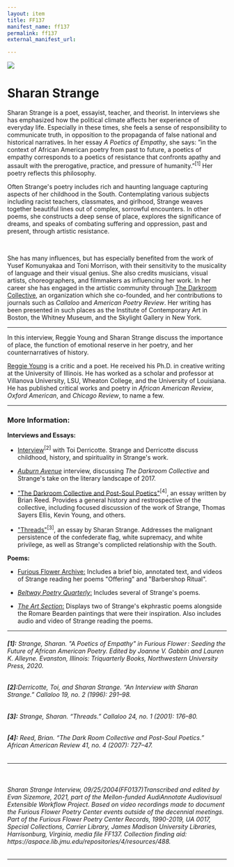 ```yaml
---
layout: item
title: FF137
manifest_name: ff137
permalink: ff137
external_manifest_url: 

---
```

<!-- Add an essay or interpretive material below this line,
using HTML or markdown.  Do not modify this file above this line -->

<img src="https://furiousflower.org/wp-content/uploads/2019/04/sharanstrange4.jpg">
<h1>Sharan Strange</h1>

<p>Sharan Strange is a poet, essayist, teacher, and theorist. In interviews she has emphasized how the political climate affects her experience of everyday life. Especially in these times, she feels a sense of responsibility to communicate truth, in opposition to the propaganda of false national and historical narratives. In her essay <i>A Poetics of Empathy</i>, she says: ”in the context of African American poetry from past to future, a poetics of empathy corresponds to a poetics of resistance that confronts apathy and assault with the prerogative, practice, and pressure of humanity.”<sup>[1]</sup> Her poetry reflects this philosophy.</p>
    <p>Often Strange's poetry includes rich and haunting language capturing aspects of her childhood in the South. Contemplating various subjects including racist teachers, classmates, and girlhood, Strange weaves together beautiful lines out of complex, sorrowful encounters. In other poems, she constructs a deep sense of place, explores the significance of dreams, and speaks of combating suffering and oppression, past and present, through artistic resistance.</p>
    <br>
    <p>She has many influences, but has especially benefited from the work of Yusef Komunyakaa and Toni Morrison, with their sensitivity to the musicality of language and their visual genius. She also credits musicians, visual artists, choreographers, and filmmakers as influencing her work. In her career she has engaged in the artistic community through <a href="https://poets.org/text/brief-guide-dark-room-collective">The Darkroom Collective</a>, an organization which she co-founded, and her contributions to journals such as <i>Callaloo</i> and <i>American Poetry Review</i>. Her writing has been presented in such places as the Institute of Contemporary Art in Boston, the Whitney Museum, and the Skylight Gallery in New York.</p>
<hr>
<p>In this interview, Reggie Young and Sharan Strange discuss the importance of place, the function of emotional reserve in her poetry, and her counternarratives of history.
<br>
<p><a href="https://www.reggiescottyoung.com/">Reggie Young</a> is a critic and a poet. He received his Ph.D. in creative writing at the University of Illinois. He has worked as a scholar and professor at Villanova University, LSU, Wheaton College, and the University of Louisiana. He has published critical works and poetry in <i>African American Review</i>, <i>Oxford American</i>, and <i>Chicago Review</i>, to name a few.</p>
<hr>

<h3>More Information:</h3>
<b>Interviews and Essays:</b>
    <ul><li><p><a href="https://www.jstor.org/stable/3299175">Interview</a><sup>[2]</sup> with Toi Derricotte. Strange and Derricotte discuss childhood, history, and spirituality in Strange's work.</p></li></ul>
    <ul><li><p><a href="https://www.theauburnavenue.com/sharan-strange-interview"><i>Auburn Avenue</i></a> interview, discussing <i>The Darkroom Collective</i> and Strange's take on the literary landscape of 2017.</p></li></ul>
    <ul><li><p><a href="https://www.jstor.org/stable/25426987">"The Darkroom Collective and Post-Soul Poetics"</a><sup>[4]</sup>, an essay written by Brian Reed. Provides a general history and restrospective of the collective, including focused discussion of the work of Strange, Thomas Sayers Ellis, Kevin Young, and others.</p></li></ul>
     <ul><li><p><a href="https://www.jstor.org/stable/3300489">"Threads"</a><sup>[3]</sup>, an essay by Sharan Strange. Addresses the malignant persistence of the confederate flag, white supremacy, and white privilege, as well as Strange's complicted relationship with the South.</p></li></ul>
<b>Poems:</b>
    <ul><li><p><a href="https://furiousflower.org/sharan-strange/">Furious Flower Archive:</a> Includes a brief bio, annotated text, and videos of Strange reading her poems "Offering" and "Barbershop Ritual".</p></li></ul>
    <ul><li><p><a href="http://washingtonart.com/beltway/strange.html"><i>Beltway Poetry Quarterly</i>:</a> Includes several of Strange's poems.</p></li></ul>
    <ul><li><p><a href="https://www.theartsection.com/sharan-strange"><i>The Art Section</i>:</a> Displays two of Strange's ekphrastic poems alongside the Romare Bearden paintings that were their inspiration. Also includes audio and video of Strange reading the poems.</p></li></ul>

<hr>
    <h6><b>[1]:</b> 
  Strange, Sharan. "A Poetics of Empathy" in <i>Furious Flower : Seeding the Future of African American Poetry</i>. Edited by Joanne V. Gabbin and Lauren K. Alleyne. Evanston, Illinois: Triquarterly Books, Northwestern University Press, 2020.
</h6>
    <h6><b>[2]:</b>Derricotte, Toi, and Sharan Strange. “An Interview with Sharan Strange.” <i>Callaloo</i> 19, no. 2 (1996): 291–98.</h6>
    <h6><b>[3]:</b> Strange, Sharan. “Threads.” <i>Callaloo</i> 24, no. 1 (2001): 176–80.</h6>
    <h6><b>[4]:</b> Reed, Brian. “The Dark Room Collective and Post-Soul Poetics.” <i>African American Review</i> 41, no. 4 (2007): 727–47.</h6>
<hr>
<br>
  <h6><i>Sharan Strange Interview, 09/25/2004(FF0137)</i>Transcribed and edited by Evan Sizemore, 2021, part of the Mellon-funded AudiAnnotate Audiovisual Extensible Workflow Project. Based on video recordings made to document the Furious Flower Poetry Center events outside of the decennial meetings. Part of the Furious Flower Poetry Center Records, 1990-2019, UA 0017, Special Collections, Carrier Library, James Madison University Libraries, Harrisonburg, Virginia, media file FF137. Collection finding aid: https://aspace.lib.jmu.edu/repositories/4/resources/488.<h6>
<hr>

